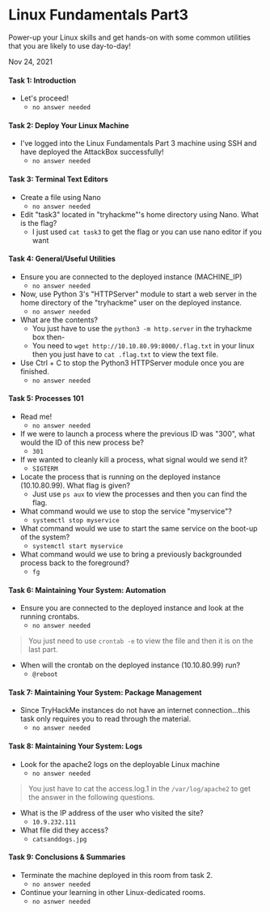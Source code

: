 # Linux Fundamentals Part3

Power-up your Linux skills and get hands-on with some common utilities that you are likely to use day-to-day!

Nov 24, 2021

#### Task 1: Introduction
- Let's proceed!
  - `no answer needed`

#### Task 2: Deploy Your Linux Machine
- I've logged into the Linux Fundamentals Part 3 machine using SSH and have deployed the AttackBox successfully!
  - `no answer needed`

#### Task 3: Terminal Text Editors
- Create a file using Nano
  - `no answer needed`
- Edit "task3" located in "tryhackme"'s home directory using Nano. What is the flag?
  - I just used `cat task3` to get the flag or you can use nano editor if you want

#### Task 4: General/Useful Utilities
- Ensure you are connected to the deployed instance (MACHINE_IP)
  - `no answer needed`
- Now, use Python 3's "HTTPServer" module to start a web server in the home directory of the "tryhackme" user on the deployed instance.
  - `no answer needed`
- What are the contents?
  - You just have to use the `python3 -m http.server` in the tryhackme box then-
  - You need to `wget http://10.10.80.99:8000/.flag.txt` in your linux then you just have to `cat .flag.txt` to view the text file.
- Use Ctrl + C to stop the Python3 HTTPServer module once you are finished.
  - `no answer needed`

#### Task 5: Processes 101
- Read me!
  - `no answer needed`
- If we were to launch a process where the previous ID was "300", what would the ID of this new process be?
  - `301`
- If we wanted to cleanly kill a process, what signal would we send it?
  - `SIGTERM`
- Locate the process that is running on the deployed instance (10.10.80.99). What flag is given?
  - Just use `ps aux` to view the processes and then you can find the flag.
- What command would we use to stop the service "myservice"?
  - `systemctl stop myservice`
- What command would we use to start the same service on the boot-up of the system?
  - `systemctl start myservice`
- What command would we use to bring a previously backgrounded process back to the foreground?
  - `fg`

#### Task 6: Maintaining Your System: Automation
- Ensure you are connected to the deployed instance and look at the running crontabs.
  - `no answer needed` 
> You just need to use `crontab -e` to view the file and then it is on the last part. 
- When will the crontab on the deployed instance (10.10.80.99) run?
  - `@reboot` 

#### Task 7: Maintaining Your System: Package Management
- Since TryHackMe instances do not have an internet connection...this task only requires you to read through the material.
  - `no answer needed`

#### Task 8: Maintaining Your System: Logs
- Look for the apache2 logs on the deployable Linux machine
  - `no answer needed`
> You just have to cat the access.log.1 in the `/var/log/apache2` to get the answer in the following questions.
- What is the IP address of the user who visited the site?
  - `10.9.232.111`
- What file did they access?
  - `catsanddogs.jpg`

#### Task 9: Conclusions & Summaries
- Terminate the machine deployed in this room from task 2. 
  - `no answer needed`
- Continue your learning in other Linux-dedicated rooms.
  - `no asnwer needed`

